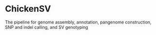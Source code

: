 # ChickenSV
The pipeline for genome assembly, annotation, pangenome construction, SNP and indel calling, and SV genotyping
